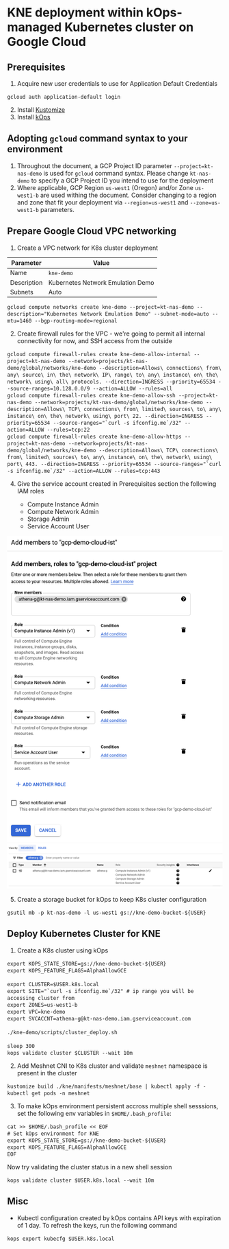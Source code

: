 # KNE deployment within kOps-managed Kubernetes cluster on Google Cloud

## Prerequisites

1. Acquire new user credentials to use for Application Default Credentials

```Shell
gcloud auth application-default login
````

2. Install [Kustomize](https://kubectl.docs.kubernetes.io/installation/kustomize/binaries/)
3. Install [kOps](https://kops.sigs.k8s.io/getting_started/install/)

## Adopting `gcloud` command syntax to your environment

1. Throughout the document, a GCP Project ID parameter `--project=kt-nas-demo` is used for `gcloud` command syntax. Please change `kt-nas-demo` to specify a GCP Project ID you intend to use for the deployment
2. Where applicable, GCP Region `us-west1` (Oregon) and/or Zone `us-west1-b` are used withing the document. Consider changing to a region and zone that fit your deployment via `--region=us-west1` and `--zone=us-west1-b` parameters.


## Prepare Google Cloud VPC networking

1. Create a VPC network for K8s cluster deployment

| Parameter 						| Value
| --- 									| ---
| Name 									| `kne-demo`
| Description 					| Kubernetes Network Emulation Demo
| Subnets 							| Auto

```Shell
gcloud compute networks create kne-demo --project=kt-nas-demo --description="Kubernetes Network Emulation Demo" --subnet-mode=auto --mtu=1460 --bgp-routing-mode=regional
```

2. Create firewall rules for the VPC - we're going to permit all internal connectivity for now, and SSH access from the outside

```Shell
gcloud compute firewall-rules create kne-demo-allow-internal --project=kt-nas-demo --network=projects/kt-nas-demo/global/networks/kne-demo --description=Allows\ connections\ from\ any\ source\ in\ the\ network\ IP\ range\ to\ any\ instance\ on\ the\ network\ using\ all\ protocols. --direction=INGRESS --priority=65534 --source-ranges=10.128.0.0/9 --action=ALLOW --rules=all
gcloud compute firewall-rules create kne-demo-allow-ssh --project=kt-nas-demo --network=projects/kt-nas-demo/global/networks/kne-demo --description=Allows\ TCP\ connections\ from\ limited\ sources\ to\ any\ instance\ on\ the\ network\ using\ port\ 22. --direction=INGRESS --priority=65534 --source-ranges="`curl -s ifconfig.me`/32" --action=ALLOW --rules=tcp:22
gcloud compute firewall-rules create kne-demo-allow-https --project=kt-nas-demo --network=projects/kt-nas-demo/global/networks/kne-demo --description=Allows\ TCP\ connections\ from\ limited\ sources\ to\ any\ instance\ on\ the\ network\ using\ port\ 443. --direction=INGRESS --priority=65534 --source-ranges="`curl -s ifconfig.me`/32" --action=ALLOW --rules=tcp:443
```

4. Give the service account created in Prerequisites section the following IAM roles

	* Compute Instance Admin
	* Compute Network Admin
	* Storage Admin
	* Service Account User

![Adding IAM roles for the service account](images/IAM_Add_Roles.png)
![After the roles were added](images/IAM_Roles_athena-g.png)

[//]: # (TODO replace with gcloud cli syntax)

5. Create a storage bucket for kOps to keep K8s cluster configuration

```Shell
gsutil mb -p kt-nas-demo -l us-west1 gs://kne-demo-bucket-${USER}
````

[//]: # (TODO this is somehow broken - once cluster is created, API can't be accessed. No problem with manually created storage bucket)

## Deploy Kubernetes Cluster for KNE

1. Create a K8s cluster using kOps

```Shell
export KOPS_STATE_STORE=gs://kne-demo-bucket-${USER}
export KOPS_FEATURE_FLAGS=AlphaAllowGCE

export CLUSTER=$USER.k8s.local
export SITE="`curl -s ifconfig.me`/32" # ip range you will be accessing cluster from
export ZONES=us-west1-b
export VPC=kne-demo
export SVCACCNT=athena-g@kt-nas-demo.iam.gserviceaccount.com

./kne-demo/scripts/cluster_deploy.sh

sleep 300
kops validate cluster $CLUSTER --wait 10m
````

2. Add Meshnet CNI to K8s cluster and validate `meshnet` namespace is present in the cluster

```Shell
kustomize build ./kne/manifests/meshnet/base | kubectl apply -f -
kubectl get pods -n meshnet
````

3. To make kOps environment persistent accross multiple shell sesssions, set the following env variables in `$HOME/.bash_profile`:

```Shell
cat >> $HOME/.bash_profile << EOF
# Set kOps environment for KNE
export KOPS_STATE_STORE=gs://kne-demo-bucket-${USER}
export KOPS_FEATURE_FLAGS=AlphaAllowGCE
EOF
```

Now try validating the cluster status in a new shell session

```Shell
kops validate cluster $USER.k8s.local --wait 10m
```

## Misc

* Kubectl configuration created by kOps contains API keys with expiration of 1 day. To refresh the keys, run the following command

```Shell
kops export kubecfg $USER.k8s.local
````


